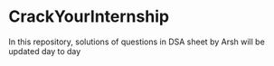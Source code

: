 # CrackYourInternship
In this repository, solutions of questions in DSA sheet by Arsh will be updated day to day


